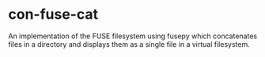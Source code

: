 # con-fuse-cat
An implementation of the FUSE filesystem using fusepy which concatenates files in a directory and displays them as a single file in a virtual filesystem.
